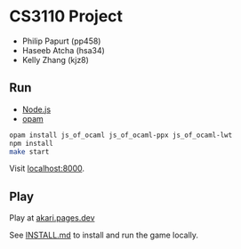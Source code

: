 # CS3110 Project

- Philip Papurt (pp458)
- Haseeb Atcha (hsa34)
- Kelly Zhang (kjz8)

## Run

- [Node.js](https://nodejs.org/)
- [opam](https://opam.ocaml.org/)

```sh
opam install js_of_ocaml js_of_ocaml-ppx js_of_ocaml-lwt
npm install
make start
```

Visit [localhost:8000](http://localhost:8000/).

## Play

Play at [akari.pages.dev](https://akari.pages.dev)

See [INSTALL.md](INSTALL.md) to install and run the game locally.
